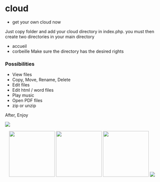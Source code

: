 # cloud
* get your own cloud now

Just copy folder and add your cloud directory in index.php. you must then create two directories in your main directory
  * accueil
  * corbeille
Make sure the directory has the desired rights

### Possibilities
* View files
* Copy, Move, Rename, Delete
* Edit files
* Edit html / word files
* Play music
* Open PDF files
* zip or unzip


After, Enjoy

<img src="https://raw.githubusercontent.com/fred-sjtm/cloud/master/img/cloud.jpg">


<p align="center">
  <img src="https://raw.githubusercontent.com/fred-sjtm/cloud/master/img/afficher.jpg" height="150">
  <img src="https://raw.githubusercontent.com/fred-sjtm/cloud/master/img/edition.jpg" height="150">
  <img src="https://raw.githubusercontent.com/fred-sjtm/cloud/master/img/pdf.jpg" height="150">
  <img src="https://raw.githubusercontent.com/fred-sjtm/cloud/master/img/musique.jpg">
</p>
